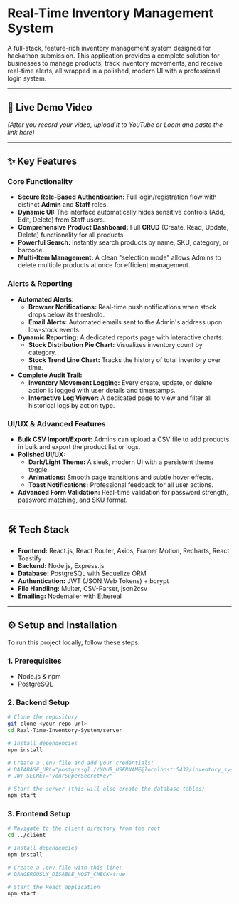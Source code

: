 # Real-Time Inventory Management System

A full-stack, feature-rich inventory management system designed for hackathon submission. This application provides a complete solution for businesses to manage products, track inventory movements, and receive real-time alerts, all wrapped in a polished, modern UI with a professional login system.

---
## 📸 Live Demo Video

*(After you record your video, upload it to YouTube or Loom and paste the link here)*

---
## ✨ Key Features

### Core Functionality
* **Secure Role-Based Authentication:** Full login/registration flow with distinct **Admin** and **Staff** roles.
* **Dynamic UI:** The interface automatically hides sensitive controls (Add, Edit, Delete) from Staff users.
* **Comprehensive Product Dashboard:** Full **CRUD** (Create, Read, Update, Delete) functionality for all products.
* **Powerful Search:** Instantly search products by name, SKU, category, or barcode.
* **Multi-Item Management:** A clean "selection mode" allows Admins to delete multiple products at once for efficient management.

### Alerts & Reporting
* **Automated Alerts:**
    * **Browser Notifications:** Real-time push notifications when stock drops below its threshold.
    * **Email Alerts:** Automated emails sent to the Admin's address upon low-stock events.
* **Dynamic Reporting:** A dedicated reports page with interactive charts:
    * **Stock Distribution Pie Chart:** Visualizes inventory count by category.
    * **Stock Trend Line Chart:** Tracks the history of total inventory over time.
* **Complete Audit Trail:**
    * **Inventory Movement Logging:** Every create, update, or delete action is logged with user details and timestamps.
    * **Interactive Log Viewer:** A dedicated page to view and filter all historical logs by action type.

### UI/UX & Advanced Features
* **Bulk CSV Import/Export:** Admins can upload a CSV file to add products in bulk and export the product list or logs.
* **Polished UI/UX:**
    * **Dark/Light Theme:** A sleek, modern UI with a persistent theme toggle.
    * **Animations:** Smooth page transitions and subtle hover effects.
    * **Toast Notifications:** Professional feedback for all user actions.
* **Advanced Form Validation:** Real-time validation for password strength, password matching, and SKU format.

---
## 🛠️ Tech Stack

* **Frontend:** React.js, React Router, Axios, Framer Motion, Recharts, React Toastify
* **Backend:** Node.js, Express.js
* **Database:** PostgreSQL with Sequelize ORM
* **Authentication:** JWT (JSON Web Tokens) + bcrypt
* **File Handling:** Multer, CSV-Parser, json2csv
* **Emailing:** Nodemailer with Ethereal

---
## ⚙️ Setup and Installation

To run this project locally, follow these steps:

### 1. Prerequisites
-   Node.js & npm
-   PostgreSQL

### 2. Backend Setup
```bash
# Clone the repository
git clone <your-repo-url>
cd Real-Time-Inventory-System/server

# Install dependencies
npm install

# Create a .env file and add your credentials:
# DATABASE_URL="postgresql://YOUR_USERNAME@localhost:5432/inventory_system"
# JWT_SECRET="yourSuperSecretKey"

# Start the server (this will also create the database tables)
npm start
```

### 3. Frontend Setup
```bash
# Navigate to the client directory from the root
cd ../client

# Install dependencies
npm install

# Create a .env file with this line:
# DANGEROUSLY_DISABLE_HOST_CHECK=true

# Start the React application
npm start
```